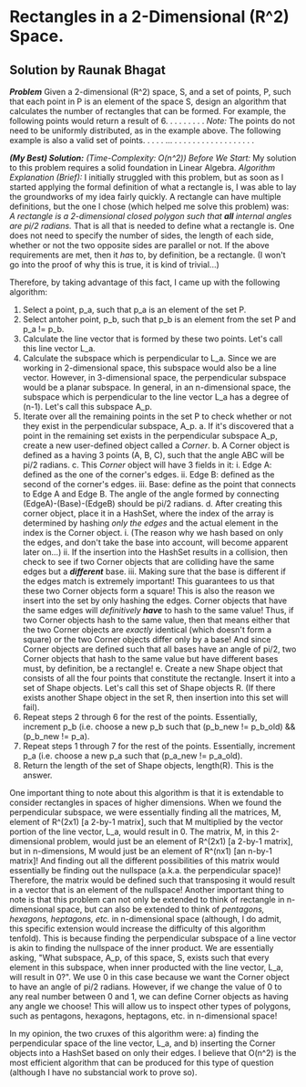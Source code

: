 # Rectangles in a 2-Dimensional (R^2) Space.
## Solution by Raunak Bhagat

_**Problem**_
Given a 2-dimensional (R^2) space, S, and a set of points, P, such that each point in P is an element of the space S, design an algorithm that calculates the number of rectangles that can be formed.
For example, the following points would return a result of 6.
	.     .     .     .
	.     .     .     .
*Note:* The points do not need to be uniformly distributed, as in the example above. The following example is also a valid set of points.
	.    .   .     .       ...      .
	   .               . .
	. . .     .   . . .   .   .  .
	       .    .                   .  .

_**(My Best) Solution:** (Time-Complexity: O(n^2))_
*Before We Start:* My solution to this problem requires a solid foundation in Linear Algebra.
*Algorithm Explanation (Brief):*
I initially struggled with this problem, but as soon as I started applying the formal definition of what a rectangle is, I was able to lay the groundworks of my idea fairly quickly.
A rectangle can have multiple definitions, but the one I chose (which helped me solve this problem) was:
_A rectangle is a 2-dimensional closed polygon such that **all** internal angles are pi/2 radians._
That is all that is needed to define what a rectangle is. One does not need to specify the number of sides, the length of each side, whether or not the two opposite sides are parallel or not. If the above requirements are met, then it *has* to, by definition, be a rectangle. (I won't go into the proof of why this is true, it is kind of trivial...)

Therefore, by taking advantage of this fact, I came up with the following algorithm:
1.	Select a point, p_a, such that p_a is an element of the set P.
2.	Select antoher point, p_b, such that p_b is an element from the set P and p_a != p_b.
3.	Calculate the line vector that is formed by these two points. Let's call this line vector L_a.
4.	Calculate the subspace which is perpendicular to L_a. Since we are working in 2-dimensional space, this subspace would also be a line vector. However, in 3-dimensional space, the perpendicular subspace would be a planar subspace. In general, in an n-dimensional space, the subspace which is perpendicular to the line vector L_a has a degree of (n-1). Let's call this subspace A_p.
5.	Iterate over all the remaining points in the set P to check whether or not they exist in the perpendicular subspace, A_p.
	a.	If it's discovered that a point in the remaining set exists in the perpendicular subspace A_p, create a new user-defined object called a *Corner*.
	b.	A Corner object is defined as a having 3 points (A, B, C), such that the angle ABC will be pi/2 radians.
	c.	This *Corner* object will have 3 fields in it:
		i.	Edge A: defined as the one of the corner's edges.
		ii.	Edge B: defined as the second of the corner's edges.
		iii.	Base: define as the point that connects to Edge A and Edge B. The angle of the angle formed by connecting (EdgeA)-(Base)-(EdgeB) should be pi/2 radians.
	d.	After creating this corner object, place it in a HashSet, where the index of the array is determined by hashing *only the edges* and the actual element in the index is the Corner object.
		i.	(The reason why we hash based on only the edges, and don't take the base into account, will become apparent later on...)
		ii.	If the insertion into the HashSet results in a collision, then check to see if two Corner objects that are colliding have the same edges but a _**different**_ base.
		iii.	Making sure that the base is different if the edges match is extremely important! This guarantees to us that these two Corner objects form a square! This is also the reason we insert into the set by only hashing the edges. Corner objects that have the same edges will *definitively __have__* to hash to the same value! Thus, if two Corner objects hash to the same value, then that means either that the two Corner objects are *exactly* identical (which doesn't form a square) or the two Corner objects differ only by a base! And since Corner objects are defined such that all bases have an angle of pi/2, two Corner objects that hash to the same value but have different bases must, by definition, be a rectangle!
	e.	Create a new Shape object that consists of all the four points that constitute the rectangle. Insert it into a set of Shape objects. Let's call this set of Shape objects R. (If there exists another Shape object in the set R, then insertion into this set will fail).
6.	Repeat steps 2 through 6 for the rest of the points. Essentially, increment p_b (i.e. choose a new p_b such that (p_b_new != p_b_old) && (p_b_new != p_a).
7.	Repeat steps 1 through 7 for the rest of the points. Essentially, increment p_a (i.e. choose a new p_a such that (p_a_new != p_a_old).
8.	Return the length of the set of Shape objects, length(R). This is the answer.


One important thing to note about this algorithm is that it is extendable to consider rectangles in spaces of higher dimensions. When we found the perpendicular subspace, we were essentially finding all the matrices, M, element of R^(2x1) [a 2-by-1 matrix], such that M multiplied by the vector portion of the line vector, L_a, would result in 0. The matrix, M, in this 2-dimensional problem, would just be an element of R^(2x1) [a 2-by-1 matrix], but in n-dimensions, M would just be an element of R^(nx1) [an n-by-1 matrix]! And finding out all the different possibilities of this matrix would essentially be finding out the nullspace (a.k.a. the perpendicular space)! Therefore, the matrix would be defined such that transposing it would result in a vector that is an element of the nullspace!
Another important thing to note is that this problem can not only be extended to think of rectangle in n-dimensional space, but can also be extended to think of *pentagons, hexagons, heptagons, etc.* in n-dimensional space (although, I do admit, this specific extension would increase the difficulty of this algorithm tenfold). This is because finding the perpendicular subspace of a line vector is akin to finding the nullspace of the inner product. We are essentially asking, "What subspace, A_p, of this space, S, exists such that every element in this subspace, when inner producted with the line vector, L_a, will result in 0?". We use 0 in this case because we want the Corner object to have an angle of pi/2 radians. However, if we change the value of 0 to any real number between 0 and 1, we can define Corner objects as having any  angle we choose! This will allow us to inspect other types of polygons, such as pentagons, hexagons, heptagons, etc. in n-dimensional space!

In my opinion, the two cruxes of this algorithm were: a) finding the perpendicular space of the line vector, L_a, and b) inserting the Corner objects into a HashSet based on only their edges. I believe that O(n^2) is the most efficient algorithm that can be produced for this type of question (although I have no substancial work to prove so).
